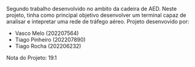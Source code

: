 Segundo trabalho desenvolvido no ambito da cadeira de AED. Neste projeto, tinha como principal objetivo desenvolver um terminal capaz de analisar e intepretar uma rede de tráfego aéreo. 
Projeto desenvovido por:
  - Vasco Melo (202207564)
  - Tiago Pinheiro (202207890)
  - Tiago Rocha (202206232)

Nota do Projeto: 19.1
